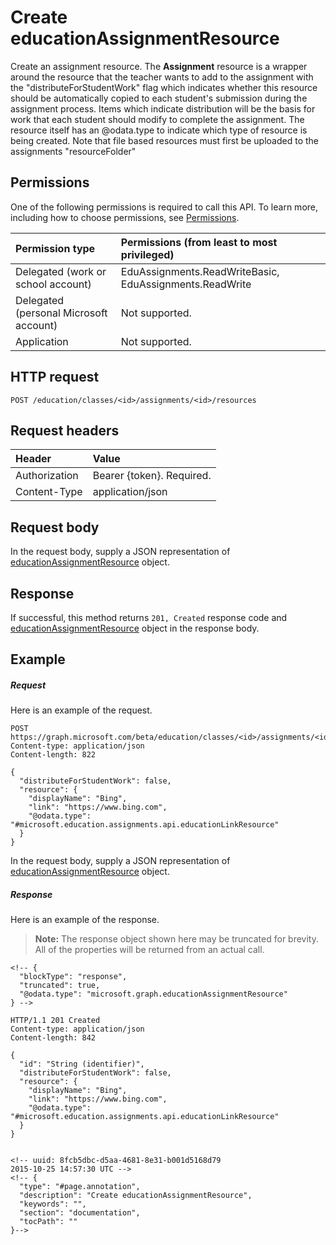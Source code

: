 # Create educationAssignmentResource

Create an assignment resource. The **Assignment** resource is a wrapper around the resource that the teacher wants to add to the assignment with the "distributeForStudentWork" flag which indicates whether this resource should be automatically copied to each student's submission during the assignment process. Items which indicate distribution will be the basis for work that each student should modify to complete the assignment. The resource itself has an @odata.type to indicate which type of resource is being created.  Note that file based resources must first be uploaded to the assignments "resourceFolder"

## Permissions
One of the following permissions is required to call this API. To learn more, including how to choose permissions, see [Permissions](../../../concepts/permissions_reference.md).

|Permission type      | Permissions (from least to most privileged)              |
|:--------------------|:---------------------------------------------------------|
|Delegated (work or school account) |  EduAssignments.ReadWriteBasic, EduAssignments.ReadWrite  |
|Delegated (personal Microsoft account) |  Not supported.  |
|Application | Not supported.  | 

## HTTP request
<!-- { "blockType": "ignored" } -->
```http
POST /education/classes/<id>/assignments/<id>/resources
```
## Request headers
| Header       | Value |
|:---------------|:--------|
| Authorization  | Bearer {token}. Required.  |
| Content-Type  | application/json  |

## Request body
In the request body, supply a JSON representation of [educationAssignmentResource](../resources/educationassignmentresource.md) object.


## Response
If successful, this method returns `201, Created` response code and [educationAssignmentResource](../resources/educationassignmentresource.md) object in the response body.

## Example
##### Request
Here is an example of the request.
<!-- {
  "blockType": "request",
  "name": "create_educationassignmentresource_from_educationassignment"
}-->
```http
POST https://graph.microsoft.com/beta/education/classes/<id>/assignments/<id>/resources
Content-type: application/json
Content-length: 822

{
  "distributeForStudentWork": false,
  "resource": {
    "displayName": "Bing",
    "link": "https://www.bing.com",
    "@odata.type": "#microsoft.education.assignments.api.educationLinkResource"
  }
}
```
In the request body, supply a JSON representation of [educationAssignmentResource](../resources/educationassignmentresource.md) object.
##### Response
Here is an example of the response. 

>**Note:** The response object shown here may be truncated for brevity. All of the properties will be returned from an actual call.

```http
<!-- {
  "blockType": "response",
  "truncated": true,
  "@odata.type": "microsoft.graph.educationAssignmentResource"
} -->

HTTP/1.1 201 Created
Content-type: application/json
Content-length: 842

{
  "id": "String (identifier)",
  "distributeForStudentWork": false,
  "resource": {
    "displayName": "Bing",
    "link": "https://www.bing.com",
    "@odata.type": "#microsoft.education.assignments.api.educationLinkResource"
  }
}


<!-- uuid: 8fcb5dbc-d5aa-4681-8e31-b001d5168d79
2015-10-25 14:57:30 UTC -->
<!-- {
  "type": "#page.annotation",
  "description": "Create educationAssignmentResource",
  "keywords": "",
  "section": "documentation",
  "tocPath": ""
}-->
```